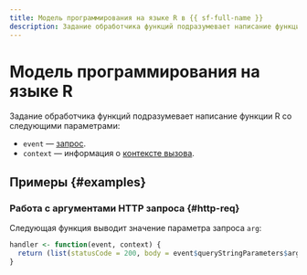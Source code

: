 ```yaml
---
title: Модель программирования на языке R в {{ sf-full-name }}
description: Задание обработчика функций подразумевает написание функции R с параметрами event и context.
---
```


# Модель программирования на языке R

Задание обработчика функций подразумевает написание функции R со следующими параметрами:
* `event` — [запрос](../../../concepts/function-invoke.md#request).
* `context` — информация о [контексте вызова](../context.md).

## Примеры {#examples}

### Работа с аргументами HTTP запроса {#http-req}

Следующая функция выводит значение параметра запроса `arg`:

```R
handler <- function(event, context) {
  return (list(statusCode = 200, body = event$queryStringParameters$arg))
}
```
